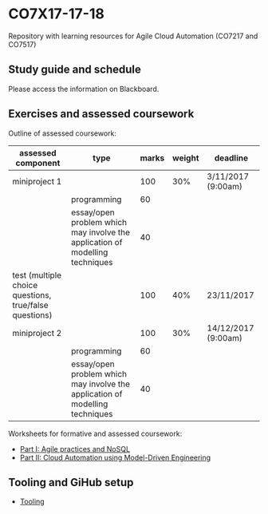 # CO7X17-17-18

Repository with learning resources for Agile Cloud Automation (CO7217 and CO7517)

## Study guide and schedule

Please access the information on Blackboard.

## Exercises and assessed coursework

Outline of assessed coursework:

| assessed component | type | marks | weight | deadline |
|--|--|--|--|--|
| miniproject 1 | | 100 | 30% | 3/11/2017 (9:00am) |
| | programming | 60 | | |
| | essay/open problem which may involve the application of modelling techniques | 40 | | | 
| test (multiple choice questions, true/false questions) | | 100 | 40% | 23/11/2017 |
| miniproject 2 | | 100 | 30% | 14/12/2017 (9:00am) |
| | programming | 60 | | |
| | essay/open problem which may involve the application of modelling techniques | 40 | | | 

Worksheets for formative and assessed coursework:

* [Part I: Agile practices and NoSQL](https://github.com/uol-inf/CO7X17-17-18/tree/master/partI)
* [Part II: Cloud Automation using Model-Driven Engineering](https://github.com/uol-inf/CO7X17-17-18/tree/master/partII)

## Tooling and GiHub setup

* [Tooling](./tooling.md)


